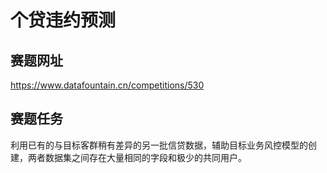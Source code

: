 # 个贷违约预测
## 赛题网址
   https://www.datafountain.cn/competitions/530

## 赛题任务
  利用已有的与目标客群稍有差异的另一批信贷数据，辅助目标业务风控模型的创建，两者数据集之间存在大量相同的字段和极少的共同用户。
## 
